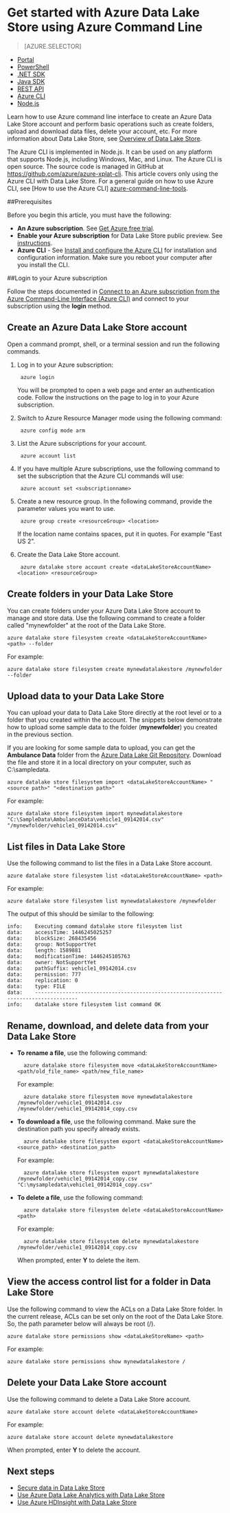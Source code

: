<properties
   pageTitle="Get started with Data Lake Store using cross-platform command line interface | Microsoft Azure"
   description="Use Azure cross-platform command line to create a Data Lake Store account and perform basic operations"
   services="data-lake-store"
   documentationCenter=""
   authors="nitinme"
   manager="paulettm"
   editor="cgronlun"/>

<tags
   ms.service="data-lake-store"
   ms.devlang="na"
   ms.topic="get-started-article"
   ms.tgt_pltfrm="na"
   ms.workload="big-data"
   ms.date="04/07/2016"
   ms.author="nitinme"/>

# Get started with Azure Data Lake Store using Azure Command Line

> [AZURE.SELECTOR]
- [Portal](data-lake-store-get-started-portal.md)
- [PowerShell](data-lake-store-get-started-powershell.md)
- [.NET SDK](data-lake-store-get-started-net-sdk.md)
- [Java SDK](data-lake-store-get-started-java-sdk.md)
- [REST API](data-lake-store-get-started-rest-api.md)
- [Azure CLI](data-lake-store-get-started-cli.md)
- [Node.js](data-lake-store-manage-use-nodejs.md)

Learn how to use Azure command line interface to create an Azure Data Lake Store account and perform basic operations such as create folders, upload and download data files, delete your account, etc. For more information about Data Lake Store, see [Overview of Data Lake Store](data-lake-store-overview.md).

The Azure CLI is implemented in Node.js. It can be used on any platform that supports Node.js, including Windows, Mac, and Linux. The Azure CLI is open source. The source code is managed in GitHub at <a href= "https://github.com/azure/azure-xplat-cli">https://github.com/azure/azure-xplat-cli</a>. This article covers only using the Azure CLI with Data Lake Store. For a general guide on how to use Azure CLI, see [How to use the Azure CLI] [azure-command-line-tools].


##Prerequisites

Before you begin this article, you must have the following:

- **An Azure subscription**. See [Get Azure free trial](https://azure.microsoft.com/pricing/free-trial/).
- **Enable your Azure subscription** for Data Lake Store public preview. See [instructions](data-lake-store-get-started-portal.md#signup).
- **Azure CLI** - See [Install and configure the Azure CLI](../xplat-cli-install.md) for installation and configuration information. Make sure you reboot your computer after you install the CLI.

##Login to your Azure subscription

Follow the steps documented in [Connect to an Azure subscription from the Azure Command-Line Interface (Azure CLI)](../xplat-cli-connect.md) and connect to your subscription using the __login__ method.


## Create an Azure Data Lake Store account

Open a command prompt, shell, or a terminal session and run the following commands.

1. Log in to your Azure subscription:

		azure login

	You will be prompted to open a web page and enter an authentication code. Follow the instructions on the page to log in to your Azure subscription.

2. Switch to Azure Resource Manager mode using the following command:

		azure config mode arm


3. List the Azure subscriptions for your account.

		azure account list


4. If you have multiple Azure subscriptions, use the following command to set the subscription that the Azure CLI commands will use:

		azure account set <subscriptionname>

5. Create a new resource group. In the following command, provide the parameter values you want to use.

		azure group create <resourceGroup> <location>

	If the location name contains spaces, put it in quotes. For example "East US 2".

5. Create the Data Lake Store account.

		azure datalake store account create <dataLakeStoreAccountName> <location> <resourceGroup>

## Create folders in your Data Lake Store

You can create folders under your Azure Data Lake Store account to manage and store data. Use the following command to create a folder called "mynewfolder" at the root of the Data Lake Store.

	azure datalake store filesystem create <dataLakeStoreAccountName> <path> --folder

For example:

	azure datalake store filesystem create mynewdatalakestore /mynewfolder --folder

## Upload data to your Data Lake Store

You can upload your data to Data Lake Store directly at the root level or to a folder that you created within the account. The snippets below demonstrate how to upload some sample data to the folder (**mynewfolder**) you created in the previous section.

If you are looking for some sample data to upload, you can get the **Ambulance Data** folder from the [Azure Data Lake Git Repository](https://github.com/MicrosoftBigData/usql/tree/master/Examples/Samples/Data/AmbulanceData). Download the file and store it in a local directory on your computer, such as  C:\sampledata\.

	azure datalake store filesystem import <dataLakeStoreAccountName> "<source path>" "<destination path>"

For example:

	azure datalake store filesystem import mynewdatalakestore "C:\SampleData\AmbulanceData\vehicle1_09142014.csv" "/mynewfolder/vehicle1_09142014.csv"


## List files in Data Lake Store

Use the following command to list the files in a Data Lake Store account.

	azure datalake store filesystem list <dataLakeStoreAccountName> <path>

For example:

	azure datalake store filesystem list mynewdatalakestore /mynewfolder

The output of this should be similar to the following:

	info:    Executing command datalake store filesystem list
	data:    accessTime: 1446245025257
	data:    blockSize: 268435456
	data:    group: NotSupportYet
	data:    length: 1589881
	data:    modificationTime: 1446245105763
	data:    owner: NotSupportYet
	data:    pathSuffix: vehicle1_09142014.csv
	data:    permission: 777
	data:    replication: 0
	data:    type: FILE
	data:    ------------------------------------------------------------------------------------
	info:    datalake store filesystem list command OK

## Rename, download, and delete data from your Data Lake Store

* **To rename a file**, use the following command:

    	azure datalake store filesystem move <dataLakeStoreAccountName> <path/old_file_name> <path/new_file_name>

	For example:

		azure datalake store filesystem move mynewdatalakestore /mynewfolder/vehicle1_09142014.csv /mynewfolder/vehicle1_09142014_copy.csv

* **To download a file**, use the following command. Make sure the destination path you specify already exists.

		azure datalake store filesystem export <dataLakeStoreAccountName> <source_path> <destination_path>

	For example:

		azure datalake store filesystem export mynewdatalakestore /mynewfolder/vehicle1_09142014_copy.csv "C:\mysampledata\vehicle1_09142014_copy.csv"

* **To delete a file**, use the following command:

		azure datalake store filesystem delete <dataLakeStoreAccountName> <path>

	For example:

		azure datalake store filesystem delete mynewdatalakestore /mynewfolder/vehicle1_09142014_copy.csv

	When prompted, enter **Y** to delete the item.

## View the access control list for a folder in Data Lake Store

Use the following command to view the ACLs on a Data Lake Store folder. In the current release, ACLs can be set only on the root of the Data Lake Store. So, the path parameter below will always be root (/).

	azure datalake store permissions show <dataLakeStoreName> <path>

For example:

	azure datalake store permissions show mynewdatalakestore /


## Delete your Data Lake Store account

Use the following command to delete a Data Lake Store account.

	azure datalake store account delete <dataLakeStoreAccountName>

For example:

	azure datalake store account delete mynewdatalakestore

When prompted, enter **Y** to delete the account.


## Next steps

- [Secure data in Data Lake Store](data-lake-store-secure-data.md)
- [Use Azure Data Lake Analytics with Data Lake Store](../data-lake-analytics/data-lake-analytics-get-started-portal.md)
- [Use Azure HDInsight with Data Lake Store](data-lake-store-hdinsight-hadoop-use-portal.md)


[azure-command-line-tools]: ../xplat-cli-install.md
